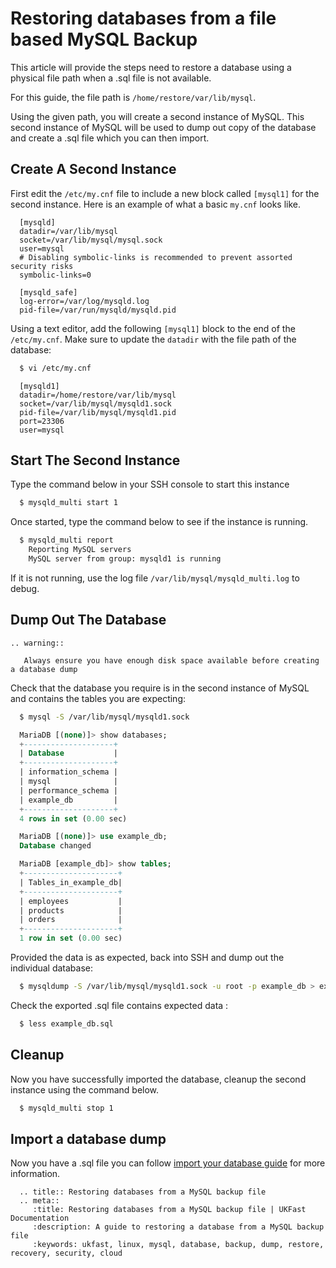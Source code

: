 # Restoring databases from a file based MySQL Backup

This article will provide the steps need to restore a database using a physical file path when a .sql file is not available.

For this guide, the file path is `/home/restore/var/lib/mysql`.

Using the given path, you will create a second instance of MySQL. This second instance of MySQL will be used to dump out copy of the database and create a .sql file which you can then import.

## Create A Second Instance

First edit the `/etc/my.cnf` file to include a new block called `[mysql1]` for the second instance. Here is an example of what a basic `my.cnf` looks like.

```console
  [mysqld]
  datadir=/var/lib/mysql
  socket=/var/lib/mysql/mysql.sock
  user=mysql
  # Disabling symbolic-links is recommended to prevent assorted security risks
  symbolic-links=0

  [mysqld_safe]
  log-error=/var/log/mysqld.log
  pid-file=/var/run/mysqld/mysqld.pid
```

Using a text editor, add the following `[mysql1]` block to the end of the `/etc/my.cnf`. Make sure to update the `datadir` with the file path of the database:

```bash
  $ vi /etc/my.cnf
```
```console
  [mysqld1]
  datadir=/home/restore/var/lib/mysql
  socket=/var/lib/mysql/mysqld1.sock
  pid-file=/var/lib/mysql/mysqld1.pid
  port=23306
  user=mysql
```

## Start The Second Instance

Type the command below in your SSH console to start this instance

```bash
  $ mysqld_multi start 1
```

Once started, type the command below to see if the instance is running.

```bash
  $ mysqld_multi report
    Reporting MySQL servers
    MySQL server from group: mysqld1 is running
```

If it is not running, use the log file `/var/lib/mysql/mysqld_multi.log` to debug.

## Dump Out The Database

```eval_rst
.. warning::

   Always ensure you have enough disk space available before creating a database dump
```

Check that the database you require is in the second instance of MySQL and contains the tables you are expecting:

```bash
  $ mysql -S /var/lib/mysql/mysqld1.sock
```
```sql
  MariaDB [(none)]> show databases;
  +--------------------+
  | Database           |
  +--------------------+
  | information_schema |
  | mysql              |
  | performance_schema |
  | example_db         |
  +--------------------+
  4 rows in set (0.00 sec)
```
```sql
  MariaDB [(none)]> use example_db;
  Database changed

  MariaDB [example_db]> show tables;
  +---------------------+
  | Tables_in_example_db|
  +---------------------+
  | employees           |
  | products            |
  | orders              |
  +---------------------+
  1 row in set (0.00 sec)
```

Provided the data is as expected, back into SSH and dump out the individual database:

```bash
  $ mysqldump -S /var/lib/mysql/mysqld1.sock -u root -p example_db > example_db.sql
```

Check the exported .sql file contains expected data :

```bash
  $ less example_db.sql
```

## Cleanup

Now you have successfully imported the database, cleanup the second instance using the command below.

```bash
  $ mysqld_multi stop 1
```

## Import a database dump

Now you have a .sql file you can follow [import your database guide](/operatingsystems/linux/mysql/import_database) for more information.

```eval_rst
  .. title:: Restoring databases from a MySQL backup file
  .. meta::
     :title: Restoring databases from a MySQL backup file | UKFast Documentation
     :description: A guide to restoring a database from a MySQL backup file
     :keywords: ukfast, linux, mysql, database, backup, dump, restore, recovery, security, cloud
